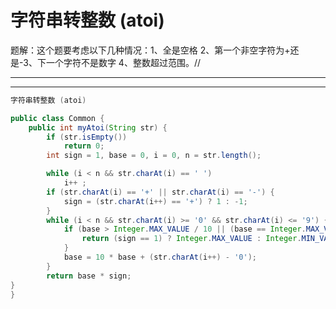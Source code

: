 # 字符串转整数 (atoi) 

题解：这个题要考虑以下几种情况：1、全是空格 2、第一个非空字符为+还是-3、下一个字符不是数字 4、整数超过范围。//

------

<!--写出来后在提交时出现超出范围错误-->

------

```Java
字符串转整数 (atoi)
```

```Java
public class Common {
    public int myAtoi(String str) {
        if (str.isEmpty())
            return 0;
        int sign = 1, base = 0, i = 0, n = str.length();

        while (i < n && str.charAt(i) == ' ')
            i++ ;
        if (str.charAt(i) == '+' || str.charAt(i) == '-') {
            sign = (str.charAt(i++) == '+') ? 1 : -1;
        }
        while (i < n && str.charAt(i) >= '0' && str.charAt(i) <= '9') {
            if (base > Integer.MAX_VALUE / 10 || (base == Integer.MAX_VALUE / 10 && str.charAt(i) - '0' > 7)) {
                return (sign == 1) ? Integer.MAX_VALUE : Integer.MIN_VALUE;
            }
            base = 10 * base + (str.charAt(i++) - '0');
        }
        return base * sign;
}
}
```